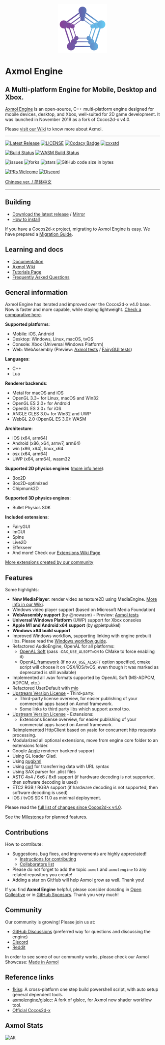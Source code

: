 <p align="center"><a href="https://axmol.org" target="_blank" rel="noopener noreferrer"><img width="160" src="docs/logo.png" alt="axmol logo"></a></p>

# Axmol Engine

## A Multi-platform Engine for Mobile, Desktop and Xbox.

[Axmol Engine](https://axmol.org) is an open-source, C++ multi-platform engine designed for mobile devices, desktop, and Xbox, well-suited for 2D game development. It was launched in November 2019 as a fork of Cocos2d-x v4.0.

Please [visit our Wiki](https://github.com/axmolengine/axmol/wiki) to know more about Axmol.

***

[![Latest Release](https://img.shields.io/github/v/release/axmolengine/axmol?include_prereleases&label=release)](https://github.com/axmolengine/axmol/releases)
[![LICENSE](https://img.shields.io/badge/license-MIT-blue.svg)](https://github.com/axmolengine/axmol/blob/master/LICENSE)
[![Codacy Badge](https://app.codacy.com/project/badge/Grade/81fa1aba09ab41a98b949064b928d06e)](https://www.codacy.com/gh/axmolengine/axmol/dashboard?utm_source=github.com&amp;utm_medium=referral&amp;utm_content=axmolengine/axmol&amp;utm_campaign=Badge_Grade)
[![cxxstd](https://img.shields.io/badge/cxxstd-c++20-8A2BE2.svg)](https://github.com/axmolengine/axmol)  

[![Build Status](https://github.com/axmolengine/axmol/workflows/build/badge.svg)](https://github.com/axmolengine/axmol/actions?query=workflow%3Abuild)
[![WASM Build Status](https://ci.appveyor.com/api/projects/status/4slq965fwhbaidnc?svg=true&passingText=wasm%20-%20passing)](https://ci.appveyor.com/project/halx99/axmol)

![issues](https://img.shields.io/github/issues/axmolengine/axmol?style=plastic)
![forks](https://img.shields.io/github/forks/axmolengine/axmol?style=plastic)
![stars](https://img.shields.io/github/stars/axmolengine/axmol?style=plastic)
![GitHub code size in bytes](https://img.shields.io/github/languages/code-size/axmolengine/axmol?style=plastic)  

[![PRs Welcome](https://img.shields.io/badge/PRs-welcome-blue.svg)](https://github.com/axmolengine/axmol/pulls)
[![Discord](https://img.shields.io/discord/1099599084895088670?label=discord)](https://discord.gg/QjaQBhFVay)

[Chinese ver. / 简体中文](README_CN.md)

***

## Building

* [Download the latest release](https://github.com/axmolengine/axmol/releases) / [Mirror](https://gitee.com/simdsoft/axmol)
* [How to install](https://github.com/axmolengine/axmol/blob/dev/docs/DevSetup.md)

If you have a Cocos2d-x project, migrating to Axmol Engine is easy. We have prepared a [Migration Guide](https://github.com/axmolengine/axmol/wiki/Cocos2d%E2%80%90x-migration-guide).

## Learning and docs

* [Documentation](https://axmol.org/manual/latest/)
* [Axmol Wiki](https://github.com/axmolengine/axmol/wiki)
* [Tutorials Page](https://github.com/axmolengine/axmol/wiki/Tutorials)
* [Frequently Asked Questions](https://github.com/axmolengine/axmol/wiki/FAQ)

## General information

Axmol Engine has iterated and improved over the Cocos2d-x v4.0 base. Now is faster and more capable, while staying lightweight. [Check a comparative here](https://github.com/axmolengine/axmol/wiki/Axmol-vs-Cocos2d%E2%80%90x).

**Supported platforms**:
* Mobile: iOS, Android
* Desktop: Windows, Linux, macOS, tvOS
* Console: Xbox (Universal Windows Platform)
* Web: WebAssembly (Preview: [Axmol tests](https://axmol.netlify.app/wasm/cpp-tests/cpp-tests) / [FairyGUI tests](https://axmol.netlify.app/wasm/fairygui-tests/fairygui-tests))

**Languages**:
* C++
* Lua

**Renderer backends**:
* Metal for macOS and iOS
* OpenGL 3.3+ for Linux, macOS and Win32
* OpenGL ES 2.0+ for Android
* OpenGL ES 3.0+ for iOS
* ANGLE GLES 3.0+ for Win32 and UWP
* WebGL 2.0 (OpenGL ES 3.0): WASM

**Architecture**:
* iOS (x64, arm64)
* Android (x86, x64, armv7, arm64)
* win (x86, x64), linux_x64
* osx (x64, arm64)
* UWP (x64, arm64), wasm32

**Supported 2D physics engines** ([more info here](https://github.com/axmolengine/axmol/wiki/2D-Physics-Engines-informations)):
* Box2D
* Box2D-optimized
* Chipmunk2D

**Supported 3D physics engines**:
* Bullet Physics SDK

**Included extensions**:
* FairyGUI
* ImGUI
* Spine
* Live2D
* Effekseer
* And more! Check our [Extensions Wiki Page](https://github.com/axmolengine/axmol/wiki/Extensions)

[More extensions created by our community](https://github.com/axmolengine/axmol/wiki/Made-in-Axmol) 

## Features

Some highlights:

- **New MediaPlayer**: render video as texture2D using MediaEngine. [More info in our Wiki](https://github.com/axmolengine/axmol/wiki/Media-Player).
- Windows video player support (based on Microsoft Media Foundation)
- **WebAssembly support** (by @nowasm) - Preview: [Axmol tests](https://axmol.netlify.app/wasm/cpp-tests/cpp-tests)
- **Universal Windows Platform** (UWP) support for Xbox consoles
- **Apple M1 and Android x64 support** (by @pietpukkel)
- **Windows x64 build support**
- Improved Windows workflow, supporting linking with engine prebuilt libs. Please read the [Windows workflow guide](https://github.com/axmolengine/axmol/issues/564).
- Refactored AudioEngine, OpenAL for all platforms:
    - [OpenAL Soft](https://github.com/kcat/openal-soft) (pass `-DAX_USE_ALSOFT=ON` to CMake to force enabling it)
    - [OpenAL.framework](https://opensource.apple.com/tarballs/OpenAL) (if no `AX_USE_ALSOFT` option specified, cmake script will choose it on OSX/iOS/tvOS, even though it was marked as deprecated is still available)
- Implemented all .wav formats supported by OpenAL Soft (MS-ADPCM, ADPCM, etc.)
- Refactored UserDefault with [mio](https://github.com/mandreyel/mio)
- [Upstream Version License](thirdparty/README.md) - Third-party:
    - Third-party license overview, for easier publishing of your commercial apps based on Axmol framework.
    - Some links to third party libs which support axmol too.
- [Upstream Version License](extensions/README.md) - Extensions:
    - Extensions license overview, for easier publishing of your commercial apps based on Axmol framework.
- Reimplemented HttpClient based on yasio for concurrent http requests processing.
- Modularized all optional extensions, move from engine core folder to an extensions folder.
- Google [Angle](https://github.com/google/angle) renderer backend support
- Using GL loader Glad.
- Using [pugixml](https://pugixml.org)
- Using [curl](https://github.com/curl/curl) for transferring data with URL syntax
- Using SAX parser for .plist files
- ASTC 4x4 / 6x6 / 8x8 support (if hardware decoding is not supported, then software decoding is used)
- ETC2 RGB / RGBA support (if hardware decoding is not supported, then software decoding is used)
- iOS / tvOS SDK 11.0 as minimal deployment.
 
Please read the [full list of changes since Cocos2d-x v4.0](CHANGELOG.md). 

See the [Milestones](https://github.com/axmolengine/axmol/milestones) for planned features.

## Contributions

How to contribute:

* Suggestions, bug fixes, and improvements are highly appreciated!
  - [Instructions for contributing](https://github.com/axmolengine/axmol/blob/d8d3137515a73e5c2395cae04d6b5ef6b1cc6777/CONTRIBUTING.md)
  - [Collaborators list](https://github.com/axmolengine/axmol/blob/dev/AUTHORS.md)
* Please do not forget to add the topic `axmol` and `axmolengine` to any related repository you create!
* Adding a star on GitHub will help Axmol grow as well. Thank you!

If you find **Axmol Engine** helpful, please consider donating in [Open Collective](https://opencollective.com/axmol) or in [GitHub Sponsors](https://github.com/sponsors/axmolengine). Thank you very much!

## Community

Our community is growing! Please join us at:
 * [GitHub Discussions](https://github.com/axmolengine/axmol/discussions) (preferred way for questions and discussing the engine)
 * [Discord](https://discord.gg/QjaQBhFVay)
 * [Reddit](https://www.reddit.com/r/axmol/)

In order to see some of our community works, please check our Axmol Showcase: [Made in Axmol](https://github.com/axmolengine/axmol/wiki/Made-in-Axmol)

## Reference links

- [1kiss](https://github.com/simdsoft/1kiss): A cross-platform one step build powershell script, with auto setup general dependent tools.
- [axmolengine/glslcc](https://github.com/axmolengine/glslcc): A fork of glslcc, for Axmol new shader workflow tool.
- [Official Cocos2d-x](https://github.com/cocos2d/cocos2d-x)

## Axmol Stats

![Alt](https://repobeats.axiom.co/api/embed/6fcb8168a3af91ba9e797a1f14a3c2edc42ac56a.svg "Repobeats analytics image")

